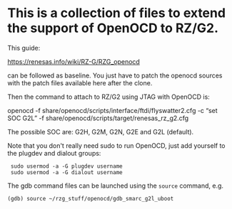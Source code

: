 # This is a collection of files to extend the support of OpenOCD to RZ/G2.

This guide:

https://renesas.info/wiki/RZ-G/RZG_openocd

can be followed as baseline. You just have to patch the openocd sources with the patch files available here after the clone.

Then the command to attach to RZ/G2 using JTAG with OpenOCD is:

openocd -f share/openocd/scripts/interface/ftdi/flyswatter2.cfg -c “set SOC G2L” -f share/openocd/scripts/target/renesas_rz_g2.cfg

The possible SOC are: G2H, G2M, G2N, G2E and G2L (default).

Note that you don't really need sudo to run OpenOCD, just add yourself to the plugdev and dialout groups:

```
 sudo usermod -a -G plugdev username
 sudo usermod -a -G dialout username
```

The gdb command files can be launched using the ```source``` command, e.g.

```
(gdb) source ~/rzg_stuff/openocd/gdb_smarc_g2l_uboot
```


